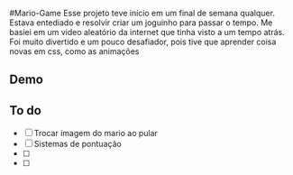 #Mario-Game
Esse projeto teve início em um final de semana qualquer. Estava entediado e resolvir criar um joguinho para passar o tempo. Me basiei em um video aleatório da internet que tinha visto a um tempo atrás. Foi muito divertido e um pouco desafiador, pois tive que aprender coisa novas em css, como as animações

## Demo



## To do
- [ ] Trocar imagem do mario ao pular
- [ ] Sistemas de pontuação
- [ ]
- [ ]
